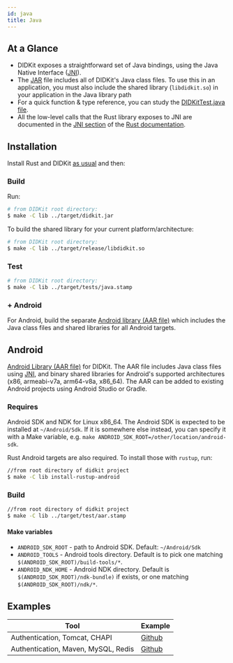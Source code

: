 ```yaml
---
id: java
title: Java
---
```


[path-packages]: https://dart.dev/tools/pub/dependencies#path-packages
[packages-plugins]: https://flutter.dev/developing-packages/
[JAR]: https://en.wikipedia.org/wiki/JAR_(file_format)
[JNI]: https://en.wikipedia.org/wiki/Java_Native_Interface


## At a Glance

- DIDKit exposes a straightforward set of Java bindings, using the Java Native Interface ([JNI][]).  
- The [JAR][] file includes all of DIDKit's Java class files. To use this in an
  application, you must also include the shared library (`libdidkit.so`) in your
  application in the Java library path
- For a quick function & type reference, you can study the [DIDKitTest.java
  file](https://github.com/spruceid/didkit/lib/java/test/com/spruceid/DIDKitTest.java). 
- All the low-level calls that the Rust library exposes to JNI are documented in the
  [JNI section](https://rust.didkit.dev/didkit/jni/index.html) of the [Rust
  documentation](https://rust.didkit.dev/didkit). 


## Installation

Install Rust and DIDKit [as usual](didkit/install#manual) and then: 

### Build

Run:
```sh
# from DIDKit root directory:
$ make -C lib ../target/didkit.jar
```

To build the shared library for your current platform/architecture:
```sh
# from DIDKit root directory:
$ make -C lib ../target/release/libdidkit.so
```

### Test

```sh
# from DIDKit root directory:
$ make -C lib ../target/tests/java.stamp
```

### + Android

For Android, build the separate [Android library (AAR file)](#android) which includes the Java class files and shared libraries for all Android targets.

## Android

[Android Library (AAR file)][AAR] for DIDKit. The AAR file includes Java class files using [JNI][], and binary shared libraries for Android's supported architectures (x86, armeabi-v7a, arm64-v8a, x86\_64). The AAR can be added to existing Android projects using Android Studio or Gradle.

### Requires

Android SDK and NDK for Linux x86\_64. The Android SDK is expected to be installed at `~/Android/Sdk`. If it is somewhere else instead, you can specify it with a Make variable, e.g. `make ANDROID_SDK_ROOT=/other/location/android-sdk`. 

Rust Android targets are also required. To install those with `rustup`, run:
```sh
//from root directory of didkit project
$ make -C lib install-rustup-android
```

### Build

```sh
//from root directory of didkit project
$ make -C lib ../target/test/aar.stamp
```

#### Make variables

- `ANDROID_SDK_ROOT` - path to Android SDK. Default: `~/Android/Sdk`
- `ANDROID_TOOLS` - Android tools directory. Default is to pick one matching `$(ANDROID_SDK_ROOT)/build-tools/*`.
- `ANDROID_NDK_HOME` - Android NDK directory. Default is `$(ANDROID_SDK_ROOT)/ndk-bundle)` if exists, or one matching `$(ANDROID_SDK_ROOT)/ndk/*`.

[AAR]: https://developer.android.com/studio/projects/android-library.html#aar-contents
[JNI]: https://en.wikipedia.org/wiki/Java_Native_Interface

## Examples

|Tool|Example|
|---|---|
|Authentication, Tomcat, CHAPI|[Github](https://github.com/spruceid/didkit/examples/java-jsp/readme.md)|
|Authentication, Maven, MySQL, Redis|[Github](https://github.com/spruceid/didkit/examples/java-springboot/readme.md)|